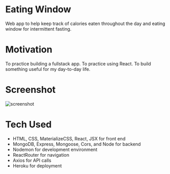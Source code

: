 # Eating Window
Web app to help keep track of calories eaten throughout the day and eating window for intermittent fasting.

# Motivation
To practice building a fullstack app. To practice using React. To build something useful for my day-to-day life.

# Screenshot
![screenshot](https://live.staticflickr.com/65535/50996775797_48737449f7_w.jpg)

# Tech Used
* HTML, CSS, MaterializeCSS, React, JSX for front end
* MongoDB, Express, Mongoose, Cors, and Node for backend
* Nodemon for development environment
* ReactRouter for navigation
* Axios for API calls
* Heroku for deployment

